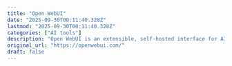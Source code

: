 ```yaml
---
title: "Open WebUI"
date: "2025-09-30T00:11:40.328Z"
lastmod: "2025-09-30T00:11:40.328Z"
categories: ["AI tools"]
description: "Open WebUI is an extensible, self-hosted interface for AI that adapts to your workflow, all while operating entirely offline; Supported LLM runners include Ollama and OpenAI-compatible APIs."
original_url: "https://openwebui.com/"
draft: false
---
```

